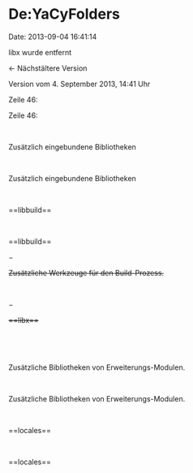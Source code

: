 De:YaCyFolders
==============

Date: 2013-09-04 16:41:14

libx wurde entfernt

← Nächstältere Version

Version vom 4. September 2013, 14:41 Uhr

Zeile 46:

Zeile 46:

 

<div>

Zusätzlich eingebundene Bibliotheken

</div>

 

<div>

Zusätzlich eingebundene Bibliotheken

</div>

 

<div>

==libbuild==

</div>

 

<div>

==libbuild==

</div>

−

<div>

~~Zusätzliche Werkzeuge für den Build-Prozess.~~

</div>

 

−

<div>

~~==libx==~~

</div>

 

 

<div>

Zusätzliche Bibliotheken von Erweiterungs-Modulen.

</div>

 

<div>

Zusätzliche Bibliotheken von Erweiterungs-Modulen.

</div>

 

<div>

==locales==

</div>

 

<div>

==locales==

</div>
